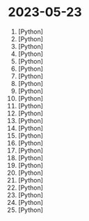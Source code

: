 # 2023-05-23

1. [](https://github.comundefined "🎉 Repo for LaWGPT, Chinese-Llama tuned with Chinese Legal knowledge. 基于中文法律知识的大语言模型") [Python]
2. [](https://github.comundefined "Youtube Full Text Search - Search all of a YouTube channel's subtitles from the command line") [Python]
3. [](https://github.comundefined "An open source implementation of OpenAI's ChatGPT Code interpreter") [Python]
4. [](https://github.comundefined "Dump all your files and thoughts into your GenerativeAI Second Brain and chat with it") [Python]
5. [](https://github.comundefined "An AI agent that beats the classic game Snake.") [Python]
6. [](https://github.comundefined "AGiXT is a dynamic AI Automation Platform that seamlessly orchestrates instruction management and complex task execution across diverse AI providers. Combining adaptive memory, smart features, and a versatile plugin system, AGiXT delivers efficient and comprehensive AI solutions.") [Python]
7. [](https://github.comundefined "A youtube-dl fork with additional features and fixes") [Python]
8. [](https://github.comundefined "A place for creators & builders to organize ordinal collections!") [Python]
9. [](https://github.comundefined "") [Python]
10. [](https://github.comundefined "Investment Research for Everyone, Everywhere.") [Python]
11. [](https://github.comundefined "潘多拉，一个让你呼吸顺畅的ChatGPT。Pandora, a ChatGPT that helps you breathe smoothly.") [Python]
12. [](https://github.comundefined "") [Python]
13. [](https://github.comundefined "🚀 The best place to find icons for your dashboards.") [Python]
14. [](https://github.comundefined "") [Python]
15. [](https://github.comundefined "Collection of Summer 2023 & Summer 2024 tech internships!") [Python]
16. [](https://github.comundefined "We have made you a wrapper you can't refuse") [Python]
17. [](https://github.comundefined "Implementation of DragGAN: Interactive Point-based Manipulation on the Generative Image Manifold") [Python]
18. [](https://github.comundefined "ML Observability in a Notebook - Uncover Insights, Surface Problems, Monitor, and Fine Tune your Generative LLM, CV and Tabular Models") [Python]
19. [](https://github.comundefined "🆓免费的 ChatGPT 镜像网站列表，持续更新。List of free ChatGPT mirror sites, continuously updated.") [Python]
20. [](https://github.comundefined "This repository contains the codes of A Lip Sync Expert Is All You Need for Speech to Lip Generation In the Wild, published at ACM Multimedia 2020.") [Python]
21. [](https://github.comundefined "This is an AI agent for Street Fighter II Champion Edition.") [Python]
22. [](https://github.comundefined "🏡 Open source home automation that puts local control and privacy first.") [Python]
23. [](https://github.comundefined "A community-maintained Python framework for creating mathematical animations.") [Python]
24. [](https://github.comundefined "[NeurIPS 2022] Towards Robust Blind Face Restoration with Codebook Lookup Transformer") [Python]
25. [](https://github.comundefined "Large Language-and-Vision Assistant built towards multimodal GPT-4 level capabilities.") [Python]

